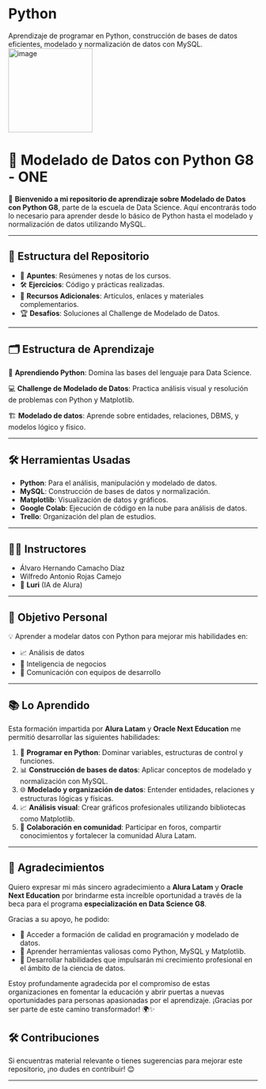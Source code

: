 # Python
Aprendizaje de programar en Python, construcción de bases de datos eficientes, modelado y normalización de datos con MySQL.
<img width="170" alt="image" src="https://github.com/user-attachments/assets/8422903a-e29d-4dfc-b449-456d117b802f" />


# 🐍 Modelado de Datos con Python G8 - ONE

🚀 **Bienvenido a mi repositorio de aprendizaje sobre Modelado de Datos con Python G8**, parte de la escuela de Data Science. Aquí encontrarás todo lo necesario para aprender desde lo básico de Python hasta el modelado y normalización de datos utilizando MySQL. 

---

## 🌟 **Estructura del Repositorio**

- 📂 **Apuntes**: Resúmenes y notas de los cursos.
- 🛠️ **Ejercicios**: Código y prácticas realizadas.
- 🔗 **Recursos Adicionales**: Artículos, enlaces y materiales complementarios.
- 🏆 **Desafíos**: Soluciones al Challenge de Modelado de Datos.

---

## 🗂️ **Estructura de Aprendizaje**

🐍 **Aprendiendo Python**: Domina las bases del lenguaje para Data Science.

💻 **Challenge de Modelado de Datos**: Practica análisis visual y resolución de problemas con Python y Matplotlib.

🏗️ **Modelado de datos**: Aprende sobre entidades, relaciones, DBMS, y modelos lógico y físico.

---

## 🛠️ **Herramientas Usadas**

- **Python**: Para el análisis, manipulación y modelado de datos.  
- **MySQL**: Construcción de bases de datos y normalización.  
- **Matplotlib**: Visualización de datos y gráficos.  
- **Google Colab**: Ejecución de código en la nube para análisis de datos.  
- **Trello**: Organización del plan de estudios.  

---

## 👩‍🏫 **Instructores**

- Álvaro Hernando Camacho Díaz  
- Wilfredo Antonio Rojas Camejo  
- 🤖 **Luri** (IA de Alura)  

---

## 🎯 **Objetivo Personal**

💡 Aprender a modelar datos con Python para mejorar mis habilidades en:
- 📈 Análisis de datos
- 💼 Inteligencia de negocios
- 🤝 Comunicación con equipos de desarrollo

---

## 📚 **Lo Aprendido**

Esta formación impartida por **Alura Latam** y **Oracle Next Education** me permitió desarrollar las siguientes habilidades:
1. 🐍 **Programar en Python**: Dominar variables, estructuras de control y funciones.
2. 📊 **Construcción de bases de datos**: Aplicar conceptos de modelado y normalización con MySQL.
3. 🌐 **Modelado y organización de datos**: Entender entidades, relaciones y estructuras lógicas y físicas.
4. 📈 **Análisis visual**: Crear gráficos profesionales utilizando bibliotecas como Matplotlib.
5. 🤝 **Colaboración en comunidad**: Participar en foros, compartir conocimientos y fortalecer la comunidad Alura Latam.

---
## 🙏 **Agradecimientos**

Quiero expresar mi más sincero agradecimiento a **Alura Latam** y **Oracle Next Education** por brindarme esta increíble oportunidad a través de la beca para el programa **especialización en Data Science G8**. 

Gracias a su apoyo, he podido:
- 📘 Acceder a formación de calidad en programación y modelado de datos.
- 🌟 Aprender herramientas valiosas como Python, MySQL y Matplotlib.
- 🚀 Desarrollar habilidades que impulsarán mi crecimiento profesional en el ámbito de la ciencia de datos.

Estoy profundamente agradecida por el compromiso de estas organizaciones en fomentar la educación y abrir puertas a nuevas oportunidades para personas apasionadas por el aprendizaje. ¡Gracias por ser parte de este camino transformador! 🌍✨

## 🛠️ **Contribuciones**

Si encuentras material relevante o tienes sugerencias para mejorar este repositorio, ¡no dudes en contribuir! 😊

---

